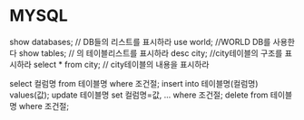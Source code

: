 # MYSQL
show databases; // DB들의 리스트를 표시하라
use world; //WORLD DB를 사용한다
show tables; //      의 테이블리스트를 표시하라
desc city; //city테이블의 구조를 표시하라
select * from city; // city테이블의 내용을 표시하라

select 컬럼명 from 테이블명 where 조건절;
insert into 테이블명(컬럼명) values(값);
update 테이블명 set 컬럼명=값, ... where 조건절;
delete from 테이블명 where 조건절;
